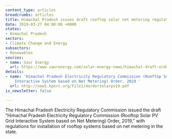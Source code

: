 ```yaml
---
content_type: articles
breadcrumbs: articles
title: Himachal Pradesh issues draft rooftop solar net metering regulations
date: 2019-03-27 04:00:00 +0000
states:
- Himachal Pradesh
sectors:
- Climate Change and Energy
subsectors:
- Renewables
sources:
- name: Saur Energy
  url: https://www.saurenergy.com/solar-energy-news/himachal-draft-order-rooftop-solar-net-metering
details:
- name: 'Himachal Pradesh Electricity Regulatory Commission (Rooftop Solar PV Grid
    Interactive System based on Net Metering) Order, 2019 '
  url: http://new1.hperc.org/File1/dordersolarpv19.pdf
is_newsletter: false

---
```

The Himachal Pradesh Electricity Regulatory Commission issued the draft “Himachal Pradesh Electricity Regulatory Commission (Rooftop Solar PV Grid Interactive System based on Net Metering) Order, 2019,” with regulations for installation of rooftop systems based on net metering in the state.
